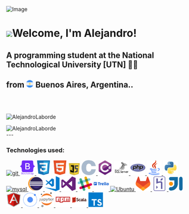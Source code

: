 ![Image](http://dineroclub.net/wp-content/uploads/2019/11/DEVELOPER.png)


<h1> <img src="https://emojis.slackmojis.com/emojis/images/1531849430/4246/blob-sunglasses.gif?1531849430" width="30"/>Welcome, I'm <b>Alejandro!</b></h1>
<p><h2>A programming student at the <b>National Technological University [UTN] 👨‍💻</b> </h2>
<h2>from <img src="https://github.com/caidevOficial/Logos/blob/master/Personales/argentina.png" height="20" width="20"/> <b>Buenos Aires, Argentina</b>..</h2></p><br><br>

<div aling="center">
<p>
  <img align="rigth" src="https://github-readme-stats.vercel.app/api/top-langs/?username=AlejandroLaborde&layout=compact&theme=tokyonight&langs_count=10" alt="AlejandroLaborde" />
</p>
<p>
  <img align="left" src="https://github-readme-stats.vercel.app/api?username=AlejandroLaborde&theme=tokyonight&show_icons=true" alt="AlejandroLaborde" /></p>
</div>
<br>
---

<h3 align="left">Technologies used:</h3>
<p align="left"> 
<a href="https://git-scm.com/" target="_blank"> <img src="https://www.vectorlogo.zone/logos/git-scm/git-scm-icon.svg" alt="git" width="40" height="40"/> </a> 
<a href="https://getbootstrap.com" target="_blank"> <img src="https://github.com/devicons/devicon/blob/master/icons/bootstrap/bootstrap-plain-wordmark.svg" alt="bootstrap" width="40" height="40"/> </a> 
<a href="https://www.w3schools.com/css/" target="_blank"> <img src="https://github.com/devicons/devicon/blob/master/icons/css3/css3-original.svg" alt="css3" width="40" height="40"/></a>
<a href="https://www.w3.org/html/" target="_blank"> <img src="https://github.com/devicons/devicon/blob/master/icons/html5/html5-original.svg" alt="html5" width="40" height="40"/></a> 
<a href="https://developer.mozilla.org/en-US/docs/Web/JavaScript" target="_blank"> <img src="https://github.com/caidevOficial/Logos/blob/master/Lenguajes/logo-js.png" alt="javascript" width="29" height="32"/></a> 
<a href="https://www.cprogramming.com/" target="_blank"> <img src="https://github.com/devicons/devicon/blob/master/icons/c/c-original.svg" alt="c" width="40" height="40"/> </a> 
<a href="https://www.w3schools.com/cs/" target="_blank"> <img src="https://github.com/devicons/devicon/blob/master/icons/csharp/csharp-original.svg" alt="csharp" width="40" height="40"/></a> 
<a href="https://www.microsoft.com/" target="_blank"> <img src="https://github.com/devicons/devicon/blob/master/icons/microsoftsqlserver/microsoftsqlserver-plain-wordmark.svg" alt="MicrosoftSqlServer" width="40" height="40"/> </a> 
<a href="https://www.php.net/" target="_blank"> <img src="https://github.com/devicons/devicon/blob/master/icons/php/php-original.svg" alt="Php" width="40" height="40"/> </a> 
<a href="https://www.java.com" target="_blank"> <img src="https://github.com/caidevOficial/Logos/blob/master/Lenguajes/java.png" alt="java" width="40" height="40"/> </a> 
<a href="https://www.python.org" target="_blank"> <img src="https://github.com/devicons/devicon/blob/master/icons/python/python-original.svg?raw=true" alt="python" width="40" height="40"/> </a>   
<a href="https://www.mysql.com/" target="_blank"> <img src="https://github.com/caidevOficial/Curriculum/blob/main/media/icons/mysql/mysql-original-wordmark.svg?raw=true" alt="mysql" width="40" height="40"/> </a> 
<a href="https://www.eclipse.org/" target="_blank"> <img src="https://github.com/caidevOficial/Logos/blob/master/Lenguajes/logo-eclipse.png?raw=true" alt="Eclipse" width="40" height="40" /> </a>
<a href="https://code.visualstudio.com/" target="_blank"> <img src="https://raw.githubusercontent.com/github/explore/80688e429a7d4ef2fca1e82350fe8e3517d3494d/topics/visual-studio-code/visual-studio-code.png" alt="visualStudio" width="40" height="40"/> </a>
<a href="https://code.visualstudio.com/" target="_blank"> <img src="https://github.com/devicons/devicon/blob/master/icons/visualstudio/visualstudio-plain.svg" alt="visualStudio" width="40" height="40"/> </a>
<a href="https://slack.com/intl/es-ar/" target="_blank"> <img src="https://github.com/devicons/devicon/blob/master/icons/slack/slack-original.svg" alt="Slack" width="40" height="40" /> </a>
<a href="https://trello.com/es" target="_blank"> <img src="https://github.com/devicons/devicon/blob/master/icons/trello/trello-plain-wordmark.svg" alt="Trello" width="40" height="40" /> </a>
<a href="https://www.ubuntu.org/" target="_blank"> <img src="https://github.com/caidevOficial/Curriculum/blob/main/media/icons/ubuntu/ubuntu-plain-wordmark.svg" alt="Ubuntu" width="40" height="40" /> </a>
<a href="https://www.android.com/" target="_blank"> <img src="https://github.com/devicons/devicon/blob/master/icons/gitlab/gitlab-original.svg" alt="Android" width="40" height="40" /> </a>
<a href="https://dashboard.heroku.com/" target="_blank"> <img src="https://github.com/devicons/devicon/blob/master/icons/heroku/heroku-original.svg" alt="Heroku" width="40" height="40" /> </a>
<a href="https://www.jetbrains.com/es-es/idea/" target="_blank"> <img src="https://github.com/devicons/devicon/blob/master/icons/intellij/intellij-original.svg" alt="IntelIj" width="40" height="40" /> </a>
<a href="https://angular.io/" target="_blank"> <img src="https://github.com/devicons/devicon/blob/master/icons/angularjs/angularjs-original.svg" alt="Angular" width="40" height="40" /> </a>
<a href="https://ionicframework.com/" target="_blank"> <img src="https://github.com/devicons/devicon/blob/master/icons/ionic/ionic-original.svg" alt="Ionic" width="40" height="40" /> </a>
<a href="https://firebase.google.com/" target="_blank"> <img src="https://github.com/devicons/devicon/blob/master/icons/jupyter/jupyter-original-wordmark.svg" alt="Firebase" width="40" height="40" /> </a>
<a href="https://www.npmjs.com/" target="_blank"> <img src="https://github.com/devicons/devicon/blob/master/icons/npm/npm-original-wordmark.svg" alt="Npm" width="40" height="40" /> </a>
<a href="https://www.scala-lang.org/" target="_blank"> <img src="https://github.com/devicons/devicon/blob/master/icons/scala/scala-original-wordmark.svg" alt="Scala" width="40" height="40" /> </a>
<a href="https://www.typescriptlang.org/" target="_blank"> <img src="https://github.com/devicons/devicon/blob/master/icons/typescript/typescript-original.svg" alt="Typescript" width="40" height="40" /> </a>
</p>

